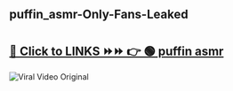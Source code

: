 
 ## puffin_asmr-Only-Fans-Leaked

# <h2><a href="https://clipsfans.com/puffin_asmr&ref=git">🔗 Click to LINKS ⏩⏩ 👉 🟢 puffin asmr </a></h2>

<a href="https://clipsfans.com/puffin_asmr&ref=git" rel="nofollow" data-target="animated-image.originalLink"><img src="https://i.ibb.co.com/xMMVF88/686577567.gif" alt="Viral Video Original" style="max-width: 100%; display: inline-block;" data-target="animated-image.originalImage"></a>
